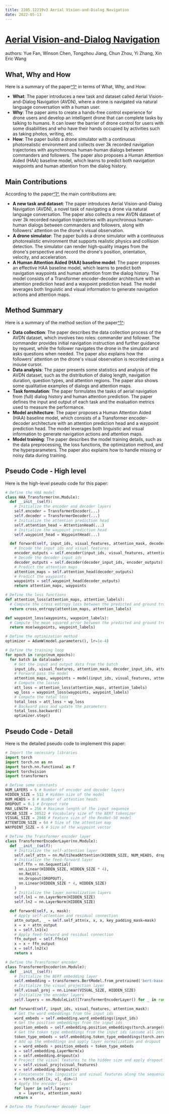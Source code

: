 ```yaml
---
title: 2205.12219v3 Aerial Vision-and-Dialog Navigation
date: 2022-05-13
---
```


# [Aerial Vision-and-Dialog Navigation](http://arxiv.org/abs/2205.12219v3)

authors: Yue Fan, Winson Chen, Tongzhou Jiang, Chun Zhou, Yi Zhang, Xin Eric Wang


## What, Why and How

[1]: https://arxiv.org/pdf/2205.12219v3.pdf "Abstract - arXiv.org"
[2]: https://arxiv.org/abs/2205.12219 "[2205.12219] Aerial Vision-and-Dialog Navigation - arXiv.org"
[3]: https://info.arxiv.org/about/index.html "About arXiv - arXiv info"

Here is a summary of the paper[^1^][1] in terms of What, Why, and How:

- **What**: The paper introduces a new task and dataset called Aerial Vision-and-Dialog Navigation (AVDN), where a drone is navigated via natural language conversation with a human user.
- **Why**: The paper aims to create a hands-free control experience for drone users and develop an intelligent drone that can complete tasks by talking to humans. It can lower the barrier of drone control for users with some disabilities and who have their hands occupied by activities such as taking photos, writing, etc.
- **How**: The paper builds a drone simulator with a continuous photorealistic environment and collects over 3k recorded navigation trajectories with asynchronous human-human dialogs between commanders and followers. The paper also proposes a Human Attention Aided (HAA) baseline model, which learns to predict both navigation waypoints and human attention from the dialog history.

## Main Contributions

[1]: https://arxiv.org/pdf/2205.12219v3.pdf "Abstract - arXiv.org"
[2]: https://arxiv.org/abs/2205.12219 "[2205.12219] Aerial Vision-and-Dialog Navigation - arXiv.org"
[3]: https://info.arxiv.org/about/index.html "About arXiv - arXiv info"

According to the paper[^1^][1], the main contributions are:

- **A new task and dataset**: The paper introduces Aerial Vision-and-Dialog Navigation (AVDN), a novel task of navigating a drone via natural language conversation. The paper also collects a new AVDN dataset of over 3k recorded navigation trajectories with asynchronous human-human dialogs between commanders and followers, along with followers' attention on the drone's visual observation.
- **A drone simulator**: The paper builds a drone simulator with a continuous photorealistic environment that supports realistic physics and collision detection. The simulator can render high-quality images from the drone's perspective and record the drone's position, orientation, velocity, and acceleration.
- **A Human Attention Aided (HAA) baseline model**: The paper proposes an effective HAA baseline model, which learns to predict both navigation waypoints and human attention from the dialog history. The model consists of a Transformer encoder-decoder architecture with an attention prediction head and a waypoint prediction head. The model leverages both linguistic and visual information to generate navigation actions and attention maps.

## Method Summary

[1]: https://arxiv.org/pdf/2205.12219v3.pdf "Abstract - arXiv.org"
[2]: https://arxiv.org/abs/2205.12219 "[2205.12219] Aerial Vision-and-Dialog Navigation - arXiv.org"
[3]: https://info.arxiv.org/about/index.html "About arXiv - arXiv info"

Here is a summary of the method section of the paper[^1^][1]:

- **Data collection**: The paper describes the data collection process of the AVDN dataset, which involves two roles: commander and follower. The commander provides initial navigation instruction and further guidance by request, while the follower navigates the drone in the simulator and asks questions when needed. The paper also explains how the followers' attention on the drone's visual observation is recorded using a mouse cursor.
- **Data analysis**: The paper presents some statistics and analysis of the AVDN dataset, such as the distribution of dialog length, navigation duration, question types, and attention regions. The paper also shows some qualitative examples of dialogs and attention maps.
- **Task formulation**: The paper formulates the tasks of aerial navigation from (full) dialog history and human attention prediction. The paper defines the input and output of each task and the evaluation metrics used to measure the performance.
- **Model architecture**: The paper proposes a Human Attention Aided (HAA) baseline model, which consists of a Transformer encoder-decoder architecture with an attention prediction head and a waypoint prediction head. The model leverages both linguistic and visual information to generate navigation actions and attention maps.
- **Model training**: The paper describes the model training details, such as the data preprocessing, the loss functions, the optimization method, and the hyperparameters. The paper also explains how to handle missing or noisy data during training.

## Pseudo Code - High level

Here is the high-level pseudo code for this paper:

```python
# Define the HAA model
class HAA_Transformer(nn.Module):
  def __init__(self):
    # Initialize the encoder and decoder layers
    self.encoder = TransformerEncoder(...)
    self.decoder = TransformerDecoder(...)
    # Initialize the attention prediction head
    self.attention_head = AttentionHead(...)
    # Initialize the waypoint prediction head
    self.waypoint_head = WaypointHead(...)

  def forward(self, input_ids, visual_features, attention_mask, decoder_input_ids):
    # Encode the input ids and visual features
    encoder_outputs = self.encoder(input_ids, visual_features, attention_mask)
    # Decode the decoder input ids
    decoder_outputs = self.decoder(decoder_input_ids, encoder_outputs)
    # Predict the attention maps
    attention_maps = self.attention_head(decoder_outputs)
    # Predict the waypoints
    waypoints = self.waypoint_head(decoder_outputs)
    return attention_maps, waypoints

# Define the loss functions
def attention_loss(attention_maps, attention_labels):
  # Compute the cross entropy loss between the predicted and ground truth attention maps
  return cross_entropy(attention_maps, attention_labels)

def waypoint_loss(waypoints, waypoint_labels):
  # Compute the mean squared error between the predicted and ground truth waypoints
  return mse(waypoints, waypoint_labels)

# Define the optimization method
optimizer = AdamW(model.parameters(), lr=1e-4)

# Define the training loop
for epoch in range(num_epochs):
  for batch in dataloader:
    # Get the input and output data from the batch
    input_ids, visual_features, attention_mask, decoder_input_ids, attention_labels, waypoint_labels = batch
    # Forward pass the model
    attention_maps, waypoints = model(input_ids, visual_features, attention_mask, decoder_input_ids)
    # Compute the losses
    att_loss = attention_loss(attention_maps, attention_labels)
    wp_loss = waypoint_loss(waypoints, waypoint_labels)
    # Compute the total loss
    total_loss = att_loss + wp_loss
    # Backward pass and update the parameters
    total_loss.backward()
    optimizer.step()
```

## Pseudo Code - Detail

Here is the detailed pseudo code to implement this paper:

```python
# Import the necessary libraries
import torch
import torch.nn as nn
import torch.nn.functional as F
import torchvision
import transformers

# Define some constants
NUM_LAYERS = 6 # Number of encoder and decoder layers
HIDDEN_SIZE = 512 # Hidden size of the model
NUM_HEADS = 8 # Number of attention heads
DROPOUT = 0.1 # Dropout rate
MAX_LENGTH = 256 # Maximum length of the input sequence
VOCAB_SIZE = 30522 # Vocabulary size of the BERT tokenizer
VISUAL_SIZE = 2048 # Feature size of the ResNet-50 model
ATTENTION_SIZE = 64 # Size of the attention map
WAYPOINT_SIZE = 6 # Size of the waypoint vector

# Define the Transformer encoder layer
class TransformerEncoderLayer(nn.Module):
  def __init__(self):
    # Initialize the self-attention layer
    self.self_attn = nn.MultiheadAttention(HIDDEN_SIZE, NUM_HEADS, dropout=DROPOUT)
    # Initialize the feed-forward layer
    self.ffn = nn.Sequential(
      nn.Linear(HIDDEN_SIZE, HIDDEN_SIZE * 4),
      nn.ReLU(),
      nn.Dropout(DROPOUT),
      nn.Linear(HIDDEN_SIZE * 4, HIDDEN_SIZE)
    )
    # Initialize the layer normalization layers
    self.ln1 = nn.LayerNorm(HIDDEN_SIZE)
    self.ln2 = nn.LayerNorm(HIDDEN_SIZE)

  def forward(self, x, mask):
    # Apply self-attention and residual connection
    attn_output, _ = self.self_attn(x, x, x, key_padding_mask=mask)
    x = x + attn_output
    x = self.ln1(x)
    # Apply feed-forward and residual connection
    ffn_output = self.ffn(x)
    x = x + ffn_output
    x = self.ln2(x)
    return x

# Define the Transformer encoder
class TransformerEncoder(nn.Module):
  def __init__(self):
    # Initialize the BERT embedding layer
    self.embedding = transformers.BertModel.from_pretrained('bert-base-uncased').embeddings
    # Initialize the visual projection layer
    self.visual_proj = nn.Linear(VISUAL_SIZE, HIDDEN_SIZE)
    # Initialize the encoder layers
    self.layers = nn.ModuleList([TransformerEncoderLayer() for _ in range(NUM_LAYERS)])

  def forward(self, input_ids, visual_features, attention_mask):
    # Get the word embeddings from the input ids
    word_embeds = self.embedding.word_embeddings(input_ids)
    # Get the position embeddings from the input ids
    position_embeds = self.embedding.position_embeddings(torch.arange(0, MAX_LENGTH).to(input_ids.device))
    # Get the token type embeddings from the input ids (assume all zeros)
    token_type_embeds = self.embedding.token_type_embeddings(torch.zeros_like(input_ids))
    # Add up the embeddings and apply layer normalization and dropout
    x = word_embeds + position_embeds + token_type_embeds
    x = self.embedding.LayerNorm(x)
    x = self.embedding.dropout(x)
    # Project the visual features to the hidden size and apply dropout
    v = self.visual_proj(visual_features)
    v = self.embedding.dropout(v)
    # Concatenate the linguistic and visual features along the sequence dimension
    x = torch.cat([x, v], dim=1)
    # Apply the encoder layers
    for layer in self.layers:
      x = layer(x, attention_mask)
    return x

# Define the Transformer decoder layer